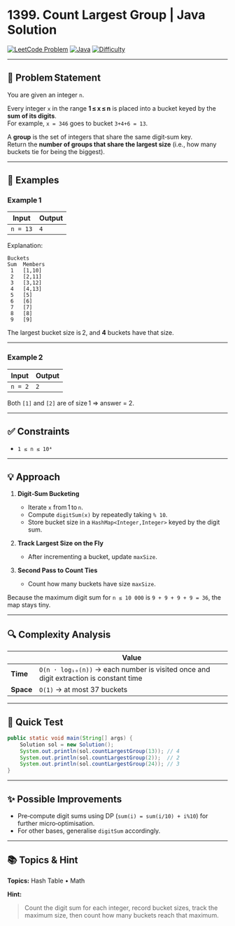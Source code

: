 # 1399. Count Largest Group | Java Solution

[![LeetCode Problem](https://img.shields.io/badge/LeetCode-1399.%20Count%20Largest%20Group-blue)](https://leetcode.com/problems/count-largest-group/)
[![Java](https://img.shields.io/badge/Language-Java-orange)](https://www.java.com/)
[![Difficulty](https://img.shields.io/badge/Difficulty-Easy-brightgreen)]()

---

## 🧩 Problem Statement  

You are given an integer `n`.

Every integer `x` in the range **1 ≤ x ≤ n** is placed into a bucket keyed by the **sum of its digits**.  
For example, `x = 346` goes to bucket `3+4+6 = 13`.

A **group** is the set of integers that share the same digit‑sum key.  
Return the **number of groups that share the largest size** (i.e., how many buckets tie for being the biggest).

---

## 🧠 Examples  

### Example 1  

| Input | Output |
|-------|--------|
| `n = 13` | `4` |

Explanation:  

```
Buckets
Sum  Members
 1   [1,10]
 2   [2,11]
 3   [3,12]
 4   [4,13]
 5   [5]
 6   [6]
 7   [7]
 8   [8]
 9   [9]
```

The largest bucket size is 2, and **4** buckets have that size.

---

### Example 2  

| Input | Output |
|-------|--------|
| `n = 2` | `2` |

Both `[1]` and `[2]` are of size 1 ⇒ answer = 2.

---

## ✅ Constraints  

- `1 ≤ n ≤ 10⁴`

---

## 💡 Approach  

1. **Digit‑Sum Bucketing**  
   - Iterate `x` from 1 to `n`.  
   - Compute `digitSum(x)` by repeatedly taking `% 10`.  
   - Store bucket size in a `HashMap<Integer,Integer>` keyed by the digit sum.

2. **Track Largest Size on the Fly**  
   - After incrementing a bucket, update `maxSize`.

3. **Second Pass to Count Ties**  
   - Count how many buckets have size `maxSize`.

Because the maximum digit sum for `n ≤ 10 000` is `9 + 9 + 9 + 9 = 36`, the map stays tiny.

---

## 🔍 Complexity Analysis  

|                | Value |
|----------------|-------|
| **Time** | `O(n · log₁₀(n))` → each number is visited once and digit extraction is constant time |
| **Space** | `O(1)` → at most 37 buckets |

---

## 🧪 Quick Test  

```java
public static void main(String[] args) {
    Solution sol = new Solution();
    System.out.println(sol.countLargestGroup(13)); // 4
    System.out.println(sol.countLargestGroup(2));  // 2
    System.out.println(sol.countLargestGroup(24)); // 3
}
```

---

## ✨ Possible Improvements  

- Pre‑compute digit sums using DP (`sum(i) = sum(i/10) + i%10`) for further micro‑optimisation.
- For other bases, generalise `digitSum` accordingly.

---

## 📚 Topics & Hint  

**Topics:** Hash Table • Math  

**Hint:**  
> Count the digit sum for each integer, record bucket sizes, track the maximum size, then count how many buckets reach that maximum.
